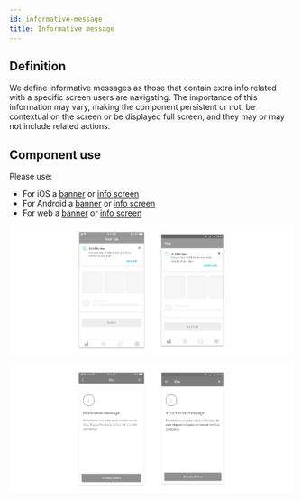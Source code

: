 ```yaml
---
id: informative-message
title: Informative message
---
```


## Definition

We define informative messages as those that contain extra info related with a specific screen users are navigating. The importance of this information may vary, making the component persistent or not, be contextual on the screen or be displayed full screen, and they may or may not include related actions. 

## Component use

Please use:

* For iOS a [banner](../components/ios/banner.md) or [info screen](https://app.gitbook.com/@tef-novum/s/novum/~/drafts/-LtU-1GY-zzIljdw9K5C/design/feedbacks/components/ios/info-screen)
* For Android a [banner](../components/android/banner.md) or [info screen](https://app.gitbook.com/@tef-novum/s/novum/~/drafts/-LtU-1GY-zzIljdw9K5C/design/feedbacks/components/android/info-screen)
* For web a [banner](../components/web/banner.md) or [info screen](https://app.gitbook.com/@tef-novum/s/novum/~/drafts/-LtU-1GY-zzIljdw9K5C/design/feedbacks/components/web/info-screen)

![banner](../../../img/informative-message.jpg)

![Info screen](../../../img/info-screen.jpg)



